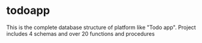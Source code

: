 # todoapp

This is the complete database structure of platform like "Todo app".
Project includes 4 schemas and over 20 functions and procedures
